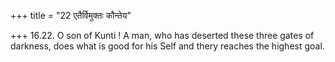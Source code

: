+++
title = "22 एतैर्विमुक्तः कौन्तेय"

+++
16.22. O son of Kunti ! A man, who has deserted these three gates of
darkness, does what is good for his Self and thery reaches the highest
goal.
